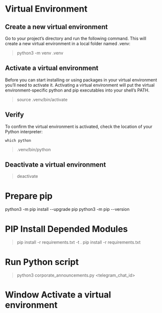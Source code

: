 # Virtual Environment
## Create a new virtual environment
Go to your project’s directory and run the following command. This will create a new virtual environment in a local folder named .venv:

> python3 -m venv .venv

## Activate a virtual environment
Before you can start installing or using packages in your virtual environment you’ll need to activate it. Activating a virtual environment will put the virtual environment-specific python and pip executables into your shell’s PATH.

>source .venv/bin/activate

## Verify
To confirm the virtual environment is activated, check the location of your Python interpreter:

`which python`
> .venv/bin/python

## Deactivate a virtual environment
> deactivate


# Prepare pip
python3 -m pip install --upgrade pip
python3 -m pip --version

# PIP Install Depended Modules
>pip install -r requirements.txt -t .
>pip install -r requirements.txt

# Run Python script

>python3 corporate_announcements.py <telegram_chat_id>

# Window Activate a virtual environment

